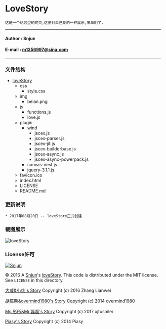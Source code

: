 
LoveStory
=========
`这是一个纪念型的网页,这要对自己爱的一种展示,简单明了.`

******
#### Author : Snjun
#### E-mail : m1356997@sina.com
*******

### 文件结构
* [loveStory](http://snjun.me/love)
    * css
        *  style.css
    * img
        *  beian.png
    * js
        *  functions.js
        *  love.js
    * plugin
        *  wind
           * jscex.js
           * jscex-parser.js
           * jscex-jit.js
           * jscex-builderbase.js
           * jscex-async.js
           * jscex-async-powerpack.js
        *  canvas-nest.js
        *  jquery-3.1.1.js
    * favicon.ico
    * index.html
    * LICENSE
    * README.md

### 更新说明
    * 2017年08月20日 -- loveStory正式创建

### 截图展示
![loveStory](http://snjun.me/love/img/201708210932.png "loveStory")	

### License许可

[![Snjun](https://img.shields.io/travis/rust-lang/rust.svg)](http://snjun.me/)

© 2016 A [Snjun](http://snjun.me/)'s [loveStory](http://snjun.me/love).  This code is distributed under the MIT license. See `LICENSE` in this directory.

[大威&小炜's Story](http://tianji.me/love/) Copyright (c) 2016 Zhang Lianwei

[胡猫熊&overmind1980's Story](http://oeasy.org/love/) Copyright (c) 2014 overmind1980

[Ms.彤彤&Mr.磊磊's Story](http://lovestory.xjtushilei.com/) Copyright (c) 2017 xjtushilei

[Piasy's Story](http://piasy.github.io/LoveStory/) Copyright (c) 2014 Piasy
